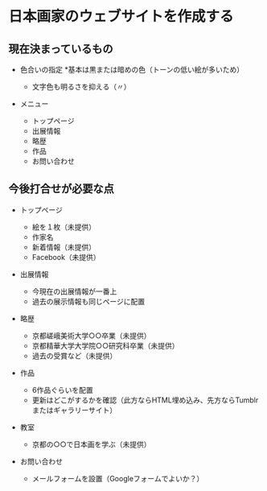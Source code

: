# 日本画家のウェブサイトを作成する

## 現在決まっているもの

* 色合いの指定
  *基本は黒または暗めの色（トーンの低い絵が多いため）
  * 文字色も明るさを抑える（〃）

* メニュー
  * トップページ
  * 出展情報
  * 略歴
  * 作品
  * お問い合わせ


## 今後打合せが必要な点

* トップページ
  * 絵を１枚（未提供）
  * 作家名
  * 新着情報（未提供）
  * Facebook（未提供）

* 出展情報
  * 今現在の出展情報が一番上
  * 過去の展示情報も同じページに配置

* 略歴
  * 京都嵯峨美術大学○○卒業（未提供）
  * 京都精華大学大学院○○研究科卒業（未提供）
  * 過去の受賞など（未提供）

* 作品
  * 6作品ぐらいを配置
  * 更新はどこがするかを確認（此方ならHTML埋め込み、先方ならTumblrまたはギャラリーサイト）

* 教室
  * 京都の○○で日本画を学ぶ（未提供）

* お問い合わせ
  * メールフォームを設置（Googleフォームでよいか？）

